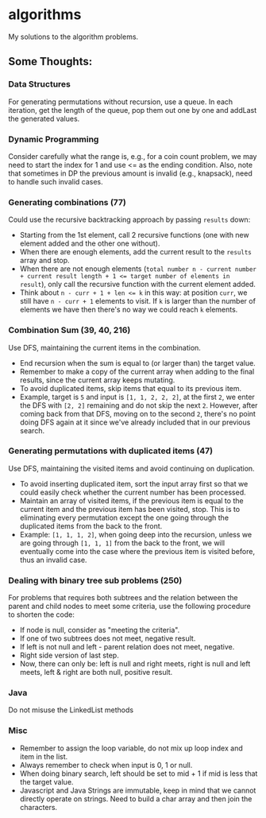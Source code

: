 algorithms
=========
My solutions to the algorithm problems.

## Some Thoughts:
### Data Structures
For generating permutations without recursion, use a queue. In each iteration, get the length of the queue, pop them out one by one and addLast the generated values.

### Dynamic Programming
Consider carefully what the range is, e.g., for a coin count problem, we may need to start the index for 1 and use <= as the ending condition. Also, note that sometimes in DP the previous amount is invalid (e.g., knapsack), need to handle such invalid cases.

### Generating combinations (77)
Could use the recursive backtracking approach by passing `results` down:
* Starting from the 1st element, call 2 recursive functions (one with new element added and the other one without).
* When there are enough elements, add the current result to the `results` array and stop.
* When there are not enough elements (`total number n - current number + current result length + 1 <= target number of elements in result`), only call the recursive function with the current element added.
* Think about `n - curr + 1 + len <= k` in this way: at position `curr`, we still have `n - curr + 1` elements to visit. If `k` is larger than the number of elements we have then there's no way we could reach `k` elements.

### Combination Sum (39, 40, 216)
Use DFS, maintaining the current items in the combination.
* End recursion when the sum is equal to (or larger than) the target value.
* Remember to make a copy of the current array when adding to the final results, since the current array keeps mutating.
* To avoid duplicated items, skip items that equal to its previous item.
* Example, target is `5` and input is `[1, 1, 2, 2, 2]`, at the first `2`, we enter the DFS with `[2, 2]` remaining and do not skip the next `2`. However, after coming back from that DFS, moving on to the second `2`, there's no point doing DFS again at it since we've already included that in our previous search.

### Generating permutations with duplicated items (47)
Use DFS, maintaining the visited items and avoid continuing on duplication.
* To avoid inserting duplicated item, sort the input array first so that we could easily check whether the current number has been processed.
* Maintain an array of visited items, if the previous item is equal to the current item and the previous item has been visited, stop. This is to eliminating every permutation except the one going through the duplicated items from the back to the front.
* Example: `[1, 1, 1, 2]`, when going deep into the recursion, unless we are going through `[1, 1, 1]` from the back to the front, we will eventually come into the case where the previous item is visited before, thus an invalid case.

### Dealing with binary tree sub problems (250)
For problems that requires both subtrees and the relation between the parent and child nodes to meet some criteria, use the following procedure to shorten the code:
* If node is null, consider as "meeting the criteria".
* If one of two subtrees does not meet, negative result.
* If left is not null and left - parent relation does not meet, negative.
* Right side version of last step.
* Now, there can only be: left is null and right meets, right is null and left meets, left & right are both null, positive result.

### Java
Do not misuse the LinkedList methods

### Misc
* Remember to assign the loop variable, do not mix up loop index and item in the list.
* Always remember to check when input is 0, 1 or null.
* When doing binary search, left should be set to mid + 1 if mid is less that the target value.
* Javascript and Java Strings are immutable, keep in mind that we cannot directly operate on strings. Need to build a char array and then join the characters.

